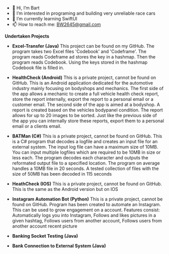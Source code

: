 - 👋 Hi, I’m Bart
- 👀 I’m interested in programing and building very unreliable race cars
- 🌱 I’m currently learning SwiftUI
- 📫 How to reach me: BW2645@gmail.com

**Undertaken Projects**
- **Excel-Transfer (Java)**
This project can be found on my GitHub. The program takes two Excel files 'Codebook' and 'Codeframe'. The program reads Codeframe ad stores the key in a hashmap. Then the  program reads Codebook. Using the keys stored in the hashmap Codebook file is filled in.

- **HealthCheck (Android)**
This is a private project, cannot be found on GitHub. This is an Android application dedicated for the automotive industry mainly focusing on bodyshops and mechanics. The first side of the app allows a mechanic to create a full vehicle health check report, store the report internally, export the report to a personal email or a customer email. The second side of the app is aimed at a bodyshop. A report is created based on the vehicles bodypanel condition. The report allows for up to 20 images to be sorted. Just like the previous side of the app you can internally store these reports, export them to a personal email or a clients email.

- **BATMan (C#)**
This is a private project, cannot be found on GitHub. This is a C# program that decodes a logfile and creates an input file for an external system. The input log file can have a maximum size of 10MB. You can input multiple logfiles which are required to be 10MB in size or less each. The program decodes each character and outputs the reformated output file to a specified location. The program on average handles a 10MB file in 20 seconds. A tested collection of files with the size of 50MB has been decoded in 115 seconds

- **HeathCheck (IOS)**
This is a private project, cannot be found on GitHub. This is the same as the Android version but on IOS

- **Instagram Automation Bot (Python)**
This is a private project, cannot be found on GitHub. Program has been created to automate an Instagram. This can be used to grow engagement on a account. Features consist: Automatically logs you into Instagram, Follows and likes pictures in a given hashtag, Follows users from another account, Follows users from another account recent picture

- **Banking Socket Testing (Java)**


- **Bank Connection to External System (Java)**
